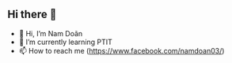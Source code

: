 ## Hi there 👋

- 👋 Hi, I’m Nam Doãn
- 🌱 I’m currently learning PTIT
- 📫 How to reach me (https://www.facebook.com/namdoan03/)
